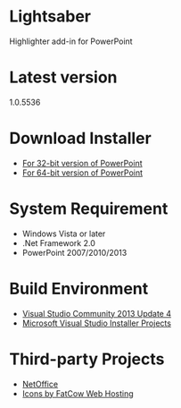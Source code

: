 # Lightsaber
Highlighter add-in for PowerPoint

# Latest version
1.0.5536

# Download Installer
- [For 32-bit version of PowerPoint](https://github.com/examan/lightsaber/releases/download/1.0.5536/Lightsaber86.msi)
- [For 64-bit version of PowerPoint](https://github.com/examan/lightsaber/releases/download/1.0.5536/Lightsaber64.msi)

# System Requirement
- Windows Vista or later
- .Net Framework 2.0
- PowerPoint 2007/2010/2013

# Build Environment
- [Visual Studio Community 2013 Update 4](http://www.visualstudio.com/downloads/download-visual-studio-vs.aspx)
- [Microsoft Visual Studio Installer Projects](https://visualstudiogallery.msdn.microsoft.com/9abe329c-9bba-44a1-be59-0fbf6151054d)

# Third-party Projects
- [NetOffice](http://netoffice.codeplex.com/)
- [Icons by FatCow Web Hosting](https://www.iconfinder.com/iconsets/fatcow)
